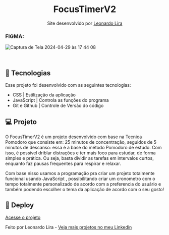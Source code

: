 ﻿<h1 align="center"> FocusTimerV2 </h1>

<p align="center">
Site desenvolvido por <a href="https://www.linkedin.com/in/leonardoliradev/">Leonardo Lira</a><br/>

</p>

### FIGMA:
![Captura de Tela 2024-04-29 às 17 44 08](https://github.com/Leonardolira01/FocusTimerV2/assets/67601166/9546d0df-f162-421c-9b01-474dc845fc04)

<br>

## 🚀 Tecnologias

Esse projeto foi desenvolvido com as seguintes tecnologias:

- CSS | Estilização da aplicação
- JavaScript | Controla as funções do programa
- Git e Github | Controle de Versão do código

## 💻 Projeto
O FocusTimerV2 é um projeto desenvolvido com base na Tecnica Pomodoro que consiste em:
25 minutos de concentração, seguidos de 5 minutos de descanso: essa é a base do método Pomodoro de estudo. Com isso, é possível driblar distrações e ter mais foco para estudar, de forma simples e prática. Ou seja, basta dividir as tarefas em intervalos curtos, enquanto faz pausas frequentes para respirar e relaxar.

Com base nisso usamos a programação pra criar um projeto totalmente funcional usando JavaScript , possibilitando criar um cronometro com o tempo totalmente personalizado de acordo com a preferencia do usuário e também podendo escolher o tema da aplicação de acordo com o seu gosto!

## 🔖 Deploy
[Acesse o projeto](https://leonardolira01.github.io/FocusTimerV2/)

Feito por Leonardo Lira  - [Veja mais projetos no meu Linkedin](https://www.linkedin.com/in/leonardoliradev/)

